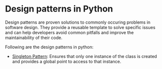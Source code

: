 # Design patterns in Python

Design patterns are proven solutions to commonly occuring problems in software design. They provide a reusable template to solve specific issues and can help developers avoid common pitfalls and improve the maintainability of their code.

Following are the design patterns in python:

- [Singleton Pattern](/code/design-patterns/singleton-patterns.py): Ensures that only one instance of the class is created and provides a global point to access to that instance.
